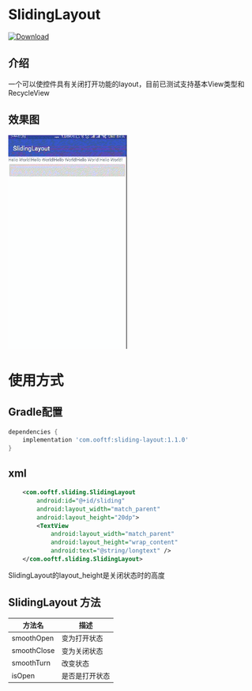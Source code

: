 # SlidingLayout
[ ![Download](https://api.bintray.com/packages/ooftf/maven/sliding-layout/images/download.svg) ](https://bintray.com/ooftf/maven/sliding-layout/_latestVersion)
## 介绍
一个可以使控件具有关闭打开功能的layout，目前已测试支持基本View类型和RecycleView
## 效果图
![](https://github.com/ooftf/SlidingLayout/raw/master/art/demo.gif)
# 使用方式
## Gradle配置
```groovy
dependencies {
    implementation 'com.ooftf:sliding-layout:1.1.0'
}
```
## xml
```xml
    <com.ooftf.sliding.SlidingLayout
        android:id="@+id/sliding"
        android:layout_width="match_parent"
        android:layout_height="20dp">
        <TextView
            android:layout_width="match_parent"
            android:layout_height="wrap_content"
            android:text="@string/longtext" />
    </com.ooftf.sliding.SlidingLayout>
```
SlidingLayout的layout_height是关闭状态时的高度
## SlidingLayout 方法
|方法名|描述|
|---|---|
|smoothOpen|变为打开状态  |
|smoothClose|变为关闭状态 |
|smoothTurn| 改变状态 |
|isOpen|是否是打开状态 |
